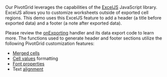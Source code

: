 Our PivotGrid leverages the capabilities of the <a href="https://github.com/exceljs/exceljs" target="_blank">ExcelJS</a> JavaScript library. ExcelJS allows you to customize worksheets outside of exported cell regions. This demo uses this ExcelJS feature to add a header (a title before exported data) and a footer (a note after exported data).

Please review the [onExporting](/Documentation/ApiReference/UI_Widgets/dxPivotGrid/Configuration/#onExporting) handler and its data export code to learn more. The functions used to generate header and footer sections utilize the following PivotGrid customization features:

- <a href="https://github.com/exceljs/exceljs#merged-cells" target="_blank">Merged cells</a>
- <a href="https://github.com/exceljs/exceljs#value-types" target="_blank">Cell values</a> formatting
- <a href="https://github.com/exceljs/exceljs#fonts" target="_blank">Font properties</a>
- Text <a href="https://github.com/exceljs/exceljs#alignment" target="_blank">alignment</a>

